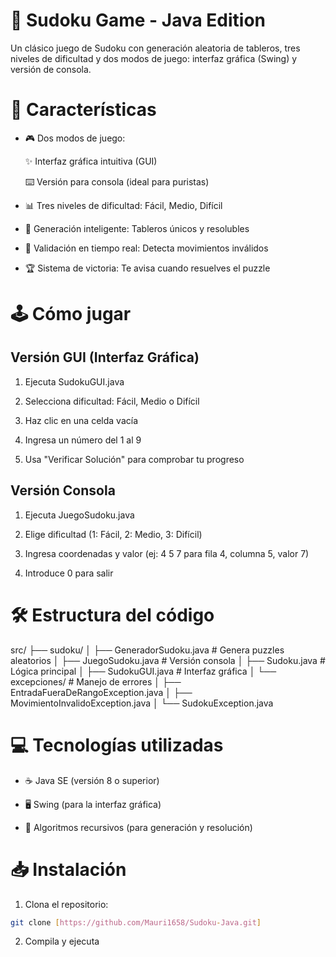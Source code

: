 # 🧩 Sudoku Game - Java Edition

Un clásico juego de Sudoku con generación aleatoria de tableros, tres niveles de dificultad y dos modos de juego: interfaz gráfica (Swing) y versión de consola.

# 🎯 Características

- 🎮 Dos modos de juego:

    ✨ Interfaz gráfica intuitiva (GUI)

    ⌨️ Versión para consola (ideal para puristas)

- 📊 Tres niveles de dificultad: Fácil, Medio, Difícil

- 🔢 Generación inteligente: Tableros únicos y resolubles

- 🚫 Validación en tiempo real: Detecta movimientos inválidos

- 🏆 Sistema de victoria: Te avisa cuando resuelves el puzzle

# 🕹️ Cómo jugar

## Versión GUI (Interfaz Gráfica)

1. Ejecuta SudokuGUI.java

2. Selecciona dificultad: Fácil, Medio o Difícil

3. Haz clic en una celda vacía

4. Ingresa un número del 1 al 9

5. Usa "Verificar Solución" para comprobar tu progreso

## Versión Consola

1. Ejecuta JuegoSudoku.java

2. Elige dificultad (1: Fácil, 2: Medio, 3: Difícil)

3. Ingresa coordenadas y valor (ej: 4 5 7 para fila 4, columna 5, valor 7)

5. Introduce 0 para salir

# 🛠️ Estructura del código

src/
├── sudoku/
│   ├── GeneradorSudoku.java    # Genera puzzles aleatorios
│   ├── JuegoSudoku.java        # Versión consola
│   ├── Sudoku.java             # Lógica principal
│   ├── SudokuGUI.java          # Interfaz gráfica
│   └── excepciones/            # Manejo de errores
│       ├── EntradaFueraDeRangoException.java
│       ├── MovimientoInvalidoException.java
│       └── SudokuException.java

# 💻 Tecnologías utilizadas

- ☕ Java SE (versión 8 o superior)

- 🖥️ Swing (para la interfaz gráfica)

- 🧠 Algoritmos recursivos (para generación y resolución)

# 📥 Instalación

1. Clona el repositorio:

```bash
git clone [https://github.com/Mauri1658/Sudoku-Java.git]
```

2. Compila y ejecuta

